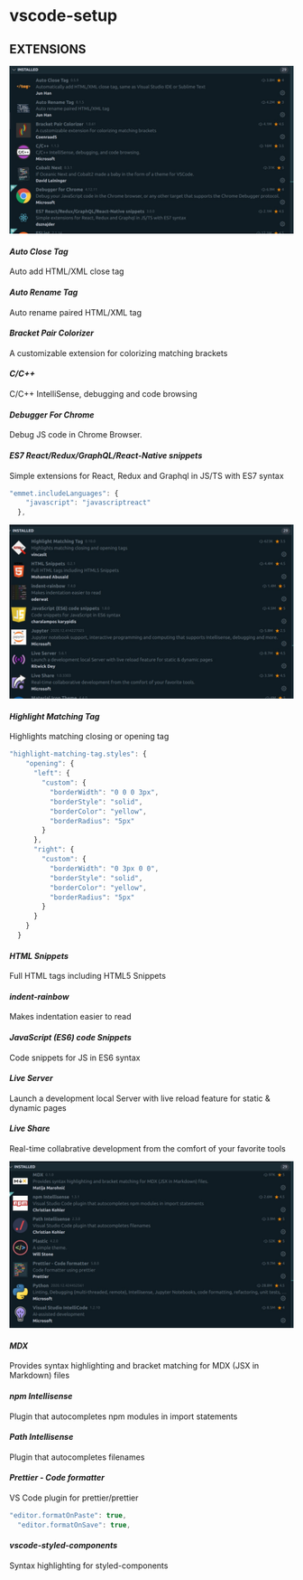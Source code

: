 # vscode-setup

## EXTENSIONS

![](images/extension-a.jpg)

#### _Auto Close Tag_

Auto add HTML/XML close tag

#### _Auto Rename Tag_

Auto rename paired HTML/XML tag

#### _Bracket Pair Colorizer_

A customizable extension for colorizing matching brackets

#### _C/C++_

C/C++ IntelliSense, debugging and code browsing

#### _Debugger For Chrome_

Debug JS code in Chrome Browser.

#### _ES7 React/Redux/GraphQL/React-Native snippets_

Simple extensions for React, Redux and Graphql in JS/TS with ES7 syntax

```javascript
"emmet.includeLanguages": {
    "javascript": "javascriptreact"
  },
```

![](images/extension-b.jpg)

#### _Highlight Matching Tag_

Highlights matching closing or opening tag

```javascript
"highlight-matching-tag.styles": {
    "opening": {
      "left": {
        "custom": {
          "borderWidth": "0 0 0 3px",
          "borderStyle": "solid",
          "borderColor": "yellow",
          "borderRadius": "5px"
        }
      },
      "right": {
        "custom": {
          "borderWidth": "0 3px 0 0",
          "borderStyle": "solid",
          "borderColor": "yellow",
          "borderRadius": "5px"
        }
      }
    }
  }
```

#### _HTML Snippets_

Full HTML tags including HTML5 Snippets

#### _indent-rainbow_

Makes indentation easier to read

#### _JavaScript (ES6) code Snippets_

Code snippets for JS in ES6 syntax

#### _Live Server_

Launch a development local Server with live reload feature for static & dynamic pages

#### _Live Share_

Real-time collabrative development from the comfort of your favorite tools

![](images/extension-c.jpg)

#### _MDX_

Provides syntax highlighting and bracket matching for MDX (JSX in Markdown) files

#### _npm Intellisense_

Plugin that autocompletes npm modules in import statements

#### _Path Intellisense_

Plugin that autocompletes filenames

#### _Prettier - Code formatter_

VS Code plugin for prettier/prettier

```javascript
"editor.formatOnPaste": true,
  "editor.formatOnSave": true,
```

#### _vscode-styled-components_

Syntax highlighting for styled-components
